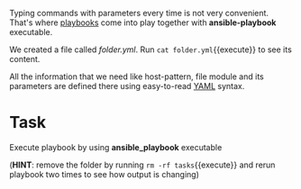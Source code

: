 Typing commands with parameters every time is not very convenient. That's where [playbooks](http://docs.ansible.com/ansible/playbooks_intro.html) come into play together with **ansible-playbook** executable.

We created a file called _folder.yml_. Run `cat folder.yml`{{execute}} to see its content. 

All the information that we need like host-pattern, file module and its parameters are defined there using easy-to-read [YAML](http://docs.ansible.com/ansible/YAMLSyntax.html) syntax.

# Task

Execute playbook by using **ansible_playbook** executable

(**HINT**: remove the folder by running `rm -rf tasks`{{execute}} and rerun playbook two times to see how output is changing)